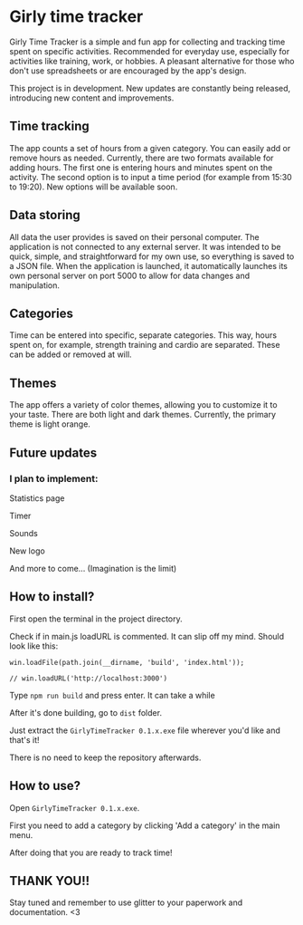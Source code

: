 # Girly time tracker

Girly Time Tracker is a simple and fun app for collecting and tracking time spent on specific activities. Recommended for everyday use, especially for activities like training, work, or hobbies. A pleasant alternative for those who don't use spreadsheets or are encouraged by the app's design.

This project is in development. New updates are constantly being released, introducing new content and improvements.

## Time tracking

The app counts a set of hours from a given category. You can easily add or remove hours as needed. Currently, there are two formats available for adding hours. The first one is entering hours and minutes spent on the activity. The second option is to input a time period (for example from 15:30 to 19:20). New options will be available soon.

## Data storing

All data the user provides is saved on their personal computer. The application is not connected to any external server. It was intended to be quick, simple, and straightforward for my own use, so everything is saved to a JSON file. When the application is launched, it automatically launches its own personal server on port 5000 to allow for data changes and manipulation.

## Categories

Time can be entered into specific, separate categories. This way, hours spent on, for example, strength training and cardio are separated. These can be added or removed at will.

## Themes

The app offers a variety of color themes, allowing you to customize it to your taste. There are both light and dark themes. Currently, the primary theme is light orange.


## Future updates

### I plan to implement:

Statistics page

Timer

Sounds

New logo

And more to come... (Imagination is the limit)


## How to install?

First open the terminal in the project directory.

Check if in main.js loadURL is commented. It can slip off my mind. Should look like this: 

`win.loadFile(path.join(__dirname, 'build', 'index.html'));`

`// win.loadURL('http://localhost:3000')`

Type `npm run build` and press enter. It can take a while

After it's done building, go to `dist` folder.

Just extract the `GirlyTimeTracker 0.1.x.exe` file wherever you'd like and that's it!

There is no need to keep the repository afterwards.

## How to use?

Open `GirlyTimeTracker 0.1.x.exe`.

First you need to add a category by clicking 'Add a category' in the main menu.

After doing that you are ready to track time!

## THANK YOU!!

Stay tuned and remember to use glitter to your paperwork and documentation. <3